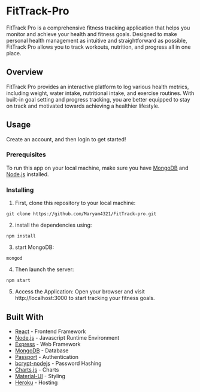 # FitTrack-Pro

FitTrack Pro is a comprehensive fitness tracking application that helps you monitor and achieve your health and fitness goals. Designed to make personal health management as intuitive and straightforward as possible, FitTrack Pro allows you to track workouts, nutrition, and progress all in one place.

## Overview

FitTrack Pro provides an interactive platform to log various health metrics, including weight, water intake, nutritional intake, and exercise routines. With built-in goal setting and progress tracking, you are better equipped to stay on track and motivated towards achieving a healthier lifestyle.

## Usage

Create an account, and then login to get started!

### Prerequisites

To run this app on your local machine, make sure you have [MongoDB](https://www.mongodb.com/download-center#community) and [Node.js](https://nodejs.org/en/download/) installed.

### Installing

1. First, clone this repository to your local machine:

```
git clone https://github.com/Maryam4321/FitTrack-pro.git
```

2. install the dependencies using:

```
npm install
```

3. start MongoDB:

```
mongod
```


4. Then launch the server:

```
npm start
```

5. Access the Application:
Open your browser and visit http://localhost:3000 to start tracking your fitness goals.


## Built With

* [React](https://reactjs.org/) - Frontend Framework
* [Node.js](https://nodejs.org/en/) - Javascript Runtime Environment
* [Express](https://expressjs.com/) - Web Framework
* [MongoDB](https://www.mongodb.com/) - Database
* [Passport](https://http://www.passportjs.org/) - Authentication
* [bcrypt-nodejs](https://www.npmjs.com/package/bcrypt-nodejs) - Password Hashing
* [Charts.js](https://www.chartjs.org/) - Charts
* [Material-UI](https://http://material-ui.com/) - Styling
* [Heroku](https://http://heroku.com/) - Hosting


